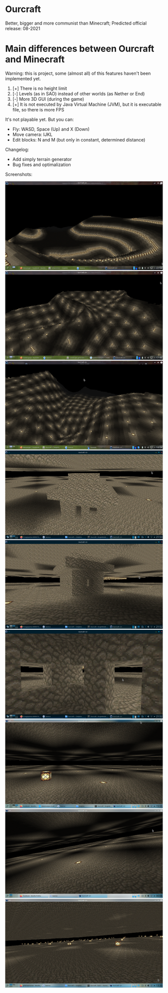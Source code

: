 ﻿
# Ourcraft 

Better, bigger and more communist than Minecraft; Predicted official release: 08-2021

# Main differences between Ourcraft and Minecraft

Warning: this is project, some (almost all) of this features haven't been implemented yet.

1. [+] There is no height limit
2. [-] Levels (as in SAO) instead of other worlds (as Nether or End)
3. [-] More 3D GUI (during the game)
4. [+] It is not executed by Java Virtual Machine (JVM), but it is executable file, so there is more FPS
     
It's not playable yet. But you can: 

* Fly: WASD, Space (Up) and X (Down)
* Move camera: IJKL 
* Edit blocks: N and M (but only in constant, determined distance)

Changelog:

* Add simply terrain generator
* Bug fixes and optimalization

Screenshots:

![Screenshot](screenshots/Screenshot_20201006_220412.png)
![Screenshot](screenshots/Screenshot_20201006_174602.png)
![Screenshot](screenshots/Screenshot_20201006_140414.png)
![Screenshot](screenshots/Screenshot_20200825_215336.png)
![Screenshot](screenshots/Screenshot_20200825_215243.png)
![Screenshot](screenshots/Screenshot_20200825_215226.png)
![Screenshot](screenshots/Screenshot_20200528_155109.png)
![Screenshot](screenshots/Screenshot_20200525_000632.png)
![Screenshot](screenshots/Screenshot_20200524_133030.png)

